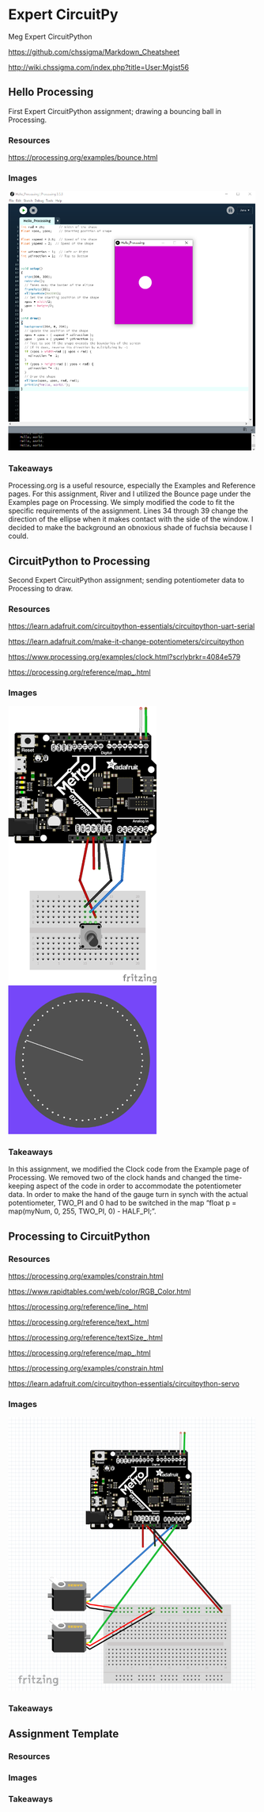 # Expert CircuitPy
Meg Expert CircuitPython

https://github.com/chssigma/Markdown_Cheatsheet

http://wiki.chssigma.com/index.php?title=User:Mgist56

## Hello Processing
First Expert CircuitPython assignment; drawing a bouncing ball in Processing.
### Resources
https://processing.org/examples/bounce.html
### Images
<img src="Media/HelloProcessing.PNG" width="500">

### Takeaways
Processing.org is a useful resource, especially the Examples and Reference pages. For this assignment, River and I utilized the Bounce page under the Examples page on Processing. We simply modified the code to fit the specific requirements of the assignment. Lines 34 through 39 change the direction of the ellipse when it makes contact with the side of the window. I decided to make the background an obnoxious shade of fuchsia because I could.

## CircuitPython to Processing
Second Expert CircuitPython assignment; sending potentiometer data to Processing to draw.
### Resources
https://learn.adafruit.com/circuitpython-essentials/circuitpython-uart-serial

https://learn.adafruit.com/make-it-change-potentiometers/circuitpython

https://www.processing.org/examples/clock.html?scrlybrkr=4084e579

https://processing.org/reference/map_.html

### Images
<img src="Media/CircuitPy2Processing.png" width="300">
<img src="Media/CircuitPy2ProcessingClock.png" width="300">

### Takeaways
In this assignment, we modified the Clock code from the Example page of Processing. We removed two of the clock hands and changed the time-keeping aspect of the code in order to accommodate the potentiometer data. In order to make the hand of the gauge turn in synch with the actual potentiometer, TWO_PI and 0 had to be switched in the map “float p = map(myNum, 0, 255, TWO_PI, 0) - HALF_PI;”.

## Processing to CircuitPython

### Resources
https://processing.org/examples/constrain.html

https://www.rapidtables.com/web/color/RGB_Color.html 

https://processing.org/reference/line_.html

https://processing.org/reference/text_.html 

https://processing.org/reference/textSize_.html

https://processing.org/reference/map_.html

https://processing.org/examples/constrain.html

https://learn.adafruit.com/circuitpython-essentials/circuitpython-servo

### Images
<img src="Media/Processing2CircuitPy.PNG" width="500">

### Takeaways


## Assignment Template

### Resources

### Images

### Takeaways
